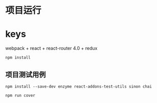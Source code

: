 # 项目运行

# keys
webpack + react + react-router 4.0 + redux

```
npm install 
```

## 项目测试用例
```
npm install --save-dev enzyme react-addons-test-utils sinon chai

npm run cover
```
